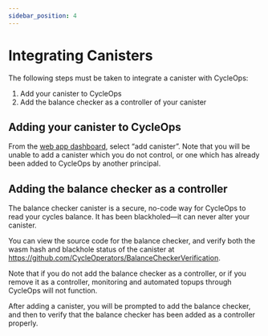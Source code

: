 ```yaml
---
sidebar_position: 4
---
```


# Integrating Canisters

The following steps must be taken to integrate a canister with CycleOps:

1. Add your canister to CycleOps
2. Add the balance checker as a controller of your canister

## Adding your canister to CycleOps

From the [web app dashboard](https://cycleops.dev), select “add canister”. Note that you will be unable to add a canister which you do not control, or one which has already been added to CycleOps by another principal.

## Adding the balance checker as a controller

The balance checker canister is a secure, no-code way for CycleOps to read your cycles balance. It has been blackholed—it can never alter your canister.

You can view the source code for the balance checker, and verify both the wasm hash and blackhole status of the canister at https://github.com/CycleOperators/BalanceCheckerVerification.

Note that if you do not add the balance checker as a controller, or if you remove it as a controller, monitoring and automated topups through CycleOps will not function.

After adding a canister, you will be prompted to add the balance checker, and then to verify that the balance checker has been added as a controller properly.
